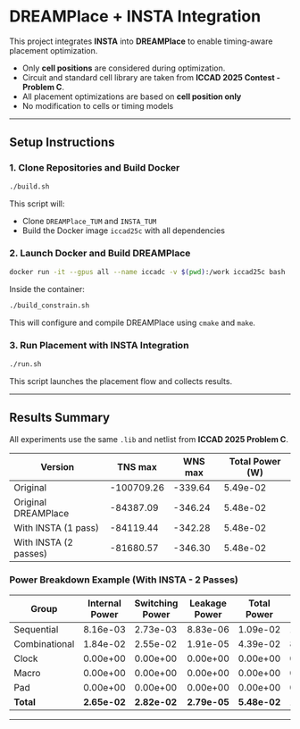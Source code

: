 # DREAMPlace + INSTA Integration 
This project integrates **INSTA** into **DREAMPlace** to enable timing-aware placement optimization.  
- Only **cell positions** are considered during optimization.  
- Circuit and standard cell library are taken from **ICCAD 2025 Contest - Problem C**.
- All placement optimizations are based on **cell position only**
- No modification to cells or timing models
---

## Setup Instructions

### 1. Clone Repositories and Build Docker

```bash
./build.sh
```

This script will:
- Clone `DREAMPlace_TUM` and `INSTA_TUM`
- Build the Docker image `iccad25c` with all dependencies

### 2. Launch Docker and Build DREAMPlace

```bash
docker run -it --gpus all --name iccadc -v $(pwd):/work iccad25c bash
```

Inside the container:

```bash
./build_constrain.sh
```

This will configure and compile DREAMPlace using `cmake` and `make`.

### 3. Run Placement with INSTA Integration

```bash
./run.sh
```

This script launches the placement flow and collects results.

---

## Results Summary

All experiments use the same `.lib` and netlist from **ICCAD 2025 Problem C**.

| Version               | TNS max     | WNS max | Total Power (W) |
|-----------------------|-------------|---------|------------------|
| Original              | -100709.26  | -339.64 | 5.49e-02         |
| Original DREAMPlace   | -84387.09   | -346.24 | 5.48e-02         |
| With INSTA (1 pass)   | -84119.44   | -342.28 | 5.48e-02         |
| With INSTA (2 passes) | -81680.57   | -346.30 | 5.48e-02         |

### Power Breakdown Example (With INSTA - 2 Passes)

| Group         | Internal Power | Switching Power | Leakage Power | Total Power | %     |
|---------------|----------------|------------------|----------------|-------------|-------|
| Sequential    | 8.16e-03       | 2.73e-03         | 8.83e-06       | 1.09e-02     | 19.9% |
| Combinational | 1.84e-02       | 2.55e-02         | 1.91e-05       | 4.39e-02     | 80.1% |
| Clock         | 0.00e+00       | 0.00e+00         | 0.00e+00       | 0.00e+00     | 0.0%  |
| Macro         | 0.00e+00       | 0.00e+00         | 0.00e+00       | 0.00e+00     | 0.0%  |
| Pad           | 0.00e+00       | 0.00e+00         | 0.00e+00       | 0.00e+00     | 0.0%  |
| **Total**     | **2.65e-02**   | **2.82e-02**     | **2.79e-05**   | **5.48e-02** | 100%  |

---

